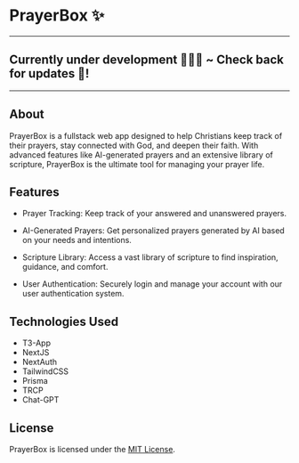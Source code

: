 # PrayerBox ✨
---
## Currently under development 👨🏻‍💻 ~ Check back for updates 🚀!
---

## About
PrayerBox is a fullstack web app designed to help Christians keep track of their prayers, stay connected with God, and deepen their faith. With advanced features like AI-generated prayers and an extensive library of scripture, PrayerBox is the ultimate tool for managing your prayer life.

## Features
* Prayer Tracking: Keep track of your answered and unanswered prayers.

* AI-Generated Prayers: Get personalized prayers generated by AI based on your needs and intentions.

* Scripture Library: Access a vast library of scripture to find inspiration, guidance, and comfort.

* User Authentication: Securely login and manage your account with our user authentication system.

## Technologies Used
* T3-App
* NextJS
* NextAuth
* TailwindCSS
* Prisma
* TRCP
* Chat-GPT

## License
PrayerBox is licensed under the [MIT License](LICENSE).